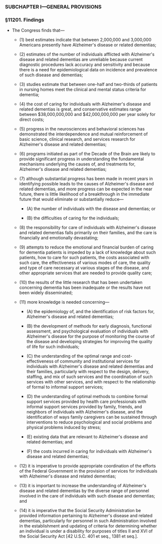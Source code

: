 ### SUBCHAPTER I—GENERAL PROVISIONS

### §11201. Findings
* The Congress finds that—

  * (1) best estimates indicate that between 2,000,000 and 3,000,000 Americans presently have Alzheimer's disease or related dementias;

  * (2) estimates of the number of individuals afflicted with Alzheimer's disease and related dementias are unreliable because current diagnostic procedures lack accuracy and sensitivity and because there is a need for epidemiological data on incidence and prevalence of such disease and dementias;

  * (3) studies estimate that between one-half and two-thirds of patients in nursing homes meet the clinical and mental status criteria for dementia;

  * (4) the cost of caring for individuals with Alzheimer's disease and related dementias is great, and conservative estimates range between $38,000,000,000 and $42,000,000,000 per year solely for direct costs;

  * (5) progress in the neurosciences and behavioral sciences has demonstrated the interdependence and mutual reinforcement of basic science, clinical research, and services research for Alzheimer's disease and related dementias;

  * (6) programs initiated as part of the Decade of the Brain are likely to provide significant progress in understanding the fundamental mechanisms underlying the causes of, and treatments for, Alzheimer's disease and related dementias;

  * (7) although substantial progress has been made in recent years in identifying possible leads to the causes of Alzheimer's disease and related dementias, and more progress can be expected in the near future, there is little likelihood of a breakthrough in the immediate future that would eliminate or substantially reduce—

    * (A) the number of individuals with the disease and dementias; or

    * (B) the difficulties of caring for the individuals;


  * (8) the responsibility for care of individuals with Alzheimer's disease and related dementias falls primarily on their families, and the care is financially and emotionally devastating;

  * (9) attempts to reduce the emotional and financial burden of caring for dementia patients is impeded by a lack of knowledge about such patients, how to care for such patients, the costs associated with such care, the effectiveness of various modes of care, the quality and type of care necessary at various stages of the disease, and other appropriate services that are needed to provide quality care;

  * (10) the results of the little research that has been undertaken concerning dementia has been inadequate or the results have not been widely disseminated;

  * (11) more knowledge is needed concerning—

    * (A) the epidemiology of, and the identification of risk factors for, Alzheimer's disease and related dementias;

    * (B) the development of methods for early diagnosis, functional assessment, and psychological evaluation of individuals with Alzheimer's disease for the purpose of monitoring the course of the disease and developing strategies for improving the quality of life for such individuals;

    * (C) the understanding of the optimal range and cost-effectiveness of community and institutional services for individuals with Alzheimer's disease and related dementias and their families, particularly with respect to the design, delivery, staffing, and mix of such services and the coordination of such services with other services, and with respect to the relationship of formal to informal support services;

    * (D) the understanding of optimal methods to combine formal support services provided by health care professionals with informal support services provided by family, friends, and neighbors of individuals with Alzheimer's disease, and the identification of ways family caregivers can be sustained through interventions to reduce psychological and social problems and physical problems induced by stress;

    * (E) existing data that are relevant to Alzheimer's disease and related dementias; and

    * (F) the costs incurred in caring for individuals with Alzheimer's disease and related dementias;


  * (12) it is imperative to provide appropriate coordination of the efforts of the Federal Government in the provision of services for individuals with Alzheimer's disease and related dementias;

  * (13) it is important to increase the understanding of Alzheimer's disease and related dementias by the diverse range of personnel involved in the care of individuals with such disease and dementias; and

  * (14) it is imperative that the Social Security Administration be provided information pertaining to Alzheimer's disease and related dementias, particularly for personnel in such Administration involved in the establishment and updating of criteria for determining whether an individual is under a disability for purposes of titles II and XVI of the Social Security Act [42 U.S.C. 401 et seq., 1381 et seq.].